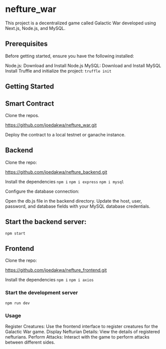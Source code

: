 # nefture_war

This project is a decentralized game called Galactic War developed using Next.js, Node.js, and MySQL.

## Prerequisites
Before getting started, ensure you have the following installed:

Node.js: Download and Install Node.js
MySQL: Download and Install MySQL
Install Truffle and initialize the project: ```truffle init```

## Getting Started


## Smart Contract

Clone the repos.

https://github.com/joedakwa/nefture_war.git

Deploy the contract to a local testnet or ganache instance.

## Backend

Clone the repo:

https://github.com/joedakwa/nefture_backend.git

Install the dependencies 
```npm i```
```npm i express```
```npm i mysql```

Configure the database connection:

Open the db.js file in the backend directory.
Update the host, user, password, and database fields with your MySQL database credentials.

## Start the backend server:

```npm start```

## Frontend

Clone the repo:

https://github.com/joedakwa/nefture_frontend.git

Install the dependencies
```npm i```
```npm i axios```

### Start the development server

```npm run dev```

### Usage

Register Creatures: Use the frontend interface to register creatures for the Galactic War game.
Display Nefturian Details: View the details of registered nefturians.
Perform Attacks: Interact with the game to perform attacks between different sides.








